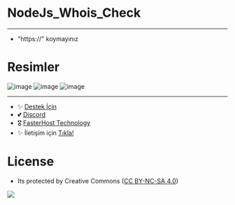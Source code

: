 # NodeJs_Whois_Check
---

- "https://" koymayınız

# Resimler

![image](https://user-images.githubusercontent.com/63351166/209476742-69f0d9a0-3074-4cee-9731-4626291ba8d3.png)
![image](https://user-images.githubusercontent.com/63351166/209476754-15b60d00-b466-4279-b37e-e596072d199d.png)
![image](https://user-images.githubusercontent.com/63351166/209476760-32957891-7c44-4eb6-a449-18f1f671af01.png)


---
- ✨ [Destek İçin](https://fastuptime.com) <br>
- 💕 [Discord](https://fastuptime.com/discord)<br>
- 🎖️ [FasterHost Technology](https://fasterhost.tech/)<br>
- ✨ İletişim için [Tıkla!](mailto:fastuptime@gmail.com)<br>

# License
- Its protected by Creative Commons ([CC BY-NC-SA 4.0](https://creativecommons.org/licenses/by-nc-sa/4.0/))

<a href="https://creativecommons.org/licenses/by-nc-sa/4.0/" title="BYNCSA40"><img src="https://licensebuttons.net/l/by-nc-sa/4.0/88x31.png"></a>
